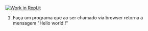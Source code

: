 [![Work in Repl.it](https://classroom.github.com/assets/work-in-replit-14baed9a392b3a25080506f3b7b6d57f295ec2978f6f33ec97e36a161684cbe9.svg)](https://classroom.github.com/online_ide?assignment_repo_id=4197039&assignment_repo_type=AssignmentRepo)
1) Faça um programa que ao ser chamado via browser retorna a mensagem "Hello world !"